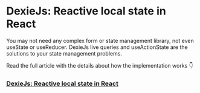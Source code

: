 # DexieJs: Reactive local state in React
You may not need any complex form or state management library, not even useState or useReducer. DexieJs live queries and useActionState are the solutions to your state management problems.

Read the full article with the details about how the implementation works 👇

### [DexieJs: Reactive local state in React](https://www.typeonce.dev/article/dexie-js-reactive-local-state-in-react)